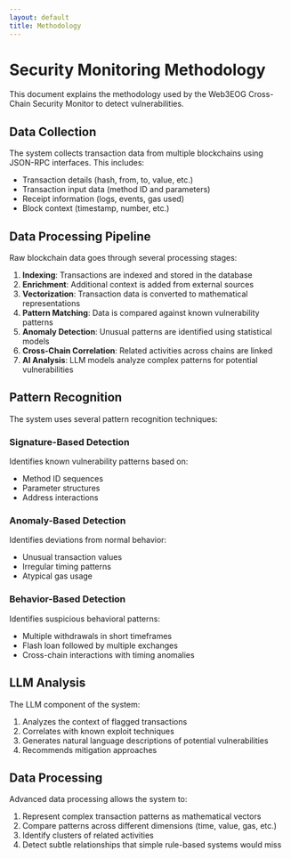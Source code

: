 ```yaml
---
layout: default
title: Methodology
---
```


# Security Monitoring Methodology

This document explains the methodology used by the Web3EOG Cross-Chain Security Monitor to detect vulnerabilities.

## Data Collection

The system collects transaction data from multiple blockchains using JSON-RPC interfaces. This includes:

- Transaction details (hash, from, to, value, etc.)
- Transaction input data (method ID and parameters)
- Receipt information (logs, events, gas used)
- Block context (timestamp, number, etc.)

## Data Processing Pipeline

Raw blockchain data goes through several processing stages:

1. **Indexing**: Transactions are indexed and stored in the database
2. **Enrichment**: Additional context is added from external sources
3. **Vectorization**: Transaction data is converted to mathematical representations
4. **Pattern Matching**: Data is compared against known vulnerability patterns
5. **Anomaly Detection**: Unusual patterns are identified using statistical models
6. **Cross-Chain Correlation**: Related activities across chains are linked
7. **AI Analysis**: LLM models analyze complex patterns for potential vulnerabilities

## Pattern Recognition

The system uses several pattern recognition techniques:

### Signature-Based Detection

Identifies known vulnerability patterns based on:
- Method ID sequences
- Parameter structures
- Address interactions

### Anomaly-Based Detection

Identifies deviations from normal behavior:
- Unusual transaction values
- Irregular timing patterns
- Atypical gas usage

### Behavior-Based Detection

Identifies suspicious behavioral patterns:
- Multiple withdrawals in short timeframes
- Flash loan followed by multiple exchanges
- Cross-chain interactions with timing anomalies

## LLM Analysis

The LLM component of the system:

1. Analyzes the context of flagged transactions
2. Correlates with known exploit techniques
3. Generates natural language descriptions of potential vulnerabilities
4. Recommends mitigation approaches

## Data Processing

Advanced data processing allows the system to:

1. Represent complex transaction patterns as mathematical vectors
2. Compare patterns across different dimensions (time, value, gas, etc.)
3. Identify clusters of related activities
4. Detect subtle relationships that simple rule-based systems would miss
